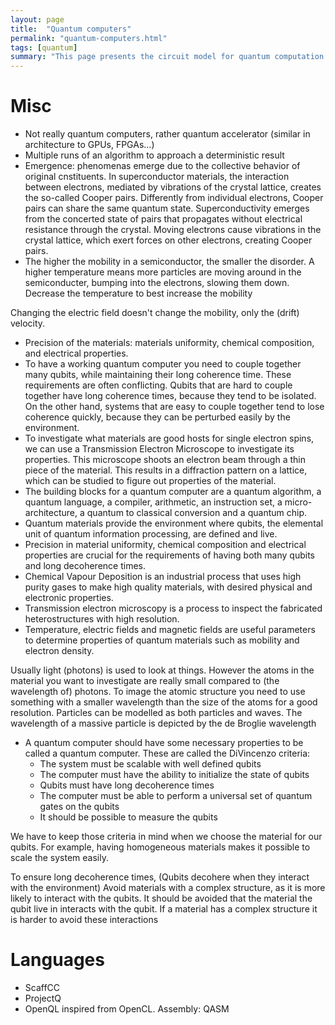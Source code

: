 ```yaml
---
layout: page
title:  "Quantum computers"
permalink: "quantum-computers.html"
tags: [quantum]
summary: "This page presents the circuit model for quantum computation as well as the implementation of basic gates"
---
```


# Misc
* Not really quantum computers, rather quantum accelerator (similar in architecture to GPUs, FPGAs...)
* Multiple runs of an algorithm to approach a deterministic result
* Emergence: phenomenas emerge due to the collective behavior of original cnstituents.
In superconductor materials, the interaction between electrons,
mediated by vibrations of the crystal lattice, creates the so-called Cooper pairs.
Differently from individual electrons, Cooper pairs can share the same quantum state.
Superconductivity emerges from the concerted state of pairs
that propagates without electrical resistance through the crystal. Moving electrons cause vibrations in the crystal lattice, which exert forces on other electrons, creating Cooper pairs.
* The higher the mobility in a semiconductor, the smaller the disorder. A higher temperature means more particles are moving around in the semiconducter, bumping into the electrons, slowing them down. Decrease the temperature to best increase the mobility

Changing the electric field doesn't change the mobility, only the (drift) velocity.
* Precision of the materials: materials uniformity, chemical composition, and electrical properties.
* To have a working quantum computer you need to couple together many qubits,
while maintaining their long coherence time.
These requirements are often conflicting.
Qubits that are hard to couple together have long coherence times,
because they tend to be isolated.
On the other hand, systems that are easy to couple together tend to lose coherence quickly,
because they can be perturbed easily by the environment.
* To investigate what materials are good hosts for single electron spins, we can use a Transmission Electron Microscope to investigate its properties. This microscope shoots an electron beam through a thin piece of the material. This results in a diffraction pattern on a lattice, which can be studied to figure out properties of the material.
* The building blocks for a quantum computer are a quantum algorithm, a quantum language, a compiler, arithmetic, an instruction set, a micro-architecture, a quantum to classical conversion and a quantum chip.
* Quantum materials provide the environment where qubits, the elemental unit of quantum information processing, are defined and live.
* Precision in material uniformity, chemical composition and electrical properties are crucial for the requirements of having both many qubits and long decoherence times.
* Chemical Vapour Deposition is an industrial process that uses high purity gases to make high quality materials, with desired physical and electronic properties.
* Transmission electron microscopy is a process to inspect the fabricated heterostructures with high resolution.
* Temperature, electric fields and magnetic fields are useful parameters to determine properties of quantum materials such as mobility and electron density.

Usually light (photons) is used to look at things. However the atoms in the material you want to investigate are really small compared to (the wavelength of) photons. To image the atomic structure you need to use something with a smaller wavelength than the size of the atoms for a good resolution.
Particles can be modelled as both particles and waves. The wavelength of a massive particle is depicted by the de Broglie wavelength
* A quantum computer should have some necessary properties to be called a quantum computer. These are called the DiVincenzo criteria:
    - The system must be scalable with well defined qubits
    - The computer must have the ability to initialize the state of qubits
    - Qubits must have long decoherence times
    - The computer must be able to perform a universal set of quantum gates on the qubits
    - It should be possible to measure the qubits

We have to keep those criteria in mind when we choose the material for our qubits. For example, having homogeneous materials makes it possible to scale the system easily.

To ensure long decoherence times, (Qubits decohere when they interact with the environment) Avoid materials with a complex structure, as it is more likely to interact with the qubits. It should be avoided that the material the qubit live in interacts with the qubit. If a material has a complex structure it is harder to avoid these interactions


# Languages
* ScaffCC
* ProjectQ
* OpenQL inspired from OpenCL. Assembly: QASM
